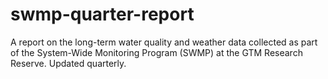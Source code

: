 # swmp-quarter-report
A report on the long-term water quality and weather data collected as part of the System-Wide Monitoring Program (SWMP) at the GTM Research Reserve. Updated quarterly.

